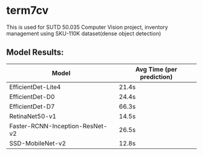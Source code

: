 # term7cv
This is used for SUTD 50.035 Computer Vision project, inventory management using SKU-110K dataset(dense object detection)

## Model Results:
| Model | Avg Time (per prediction) |
|-------|---------------------------|
| EfficientDet-Lite4 | 21.4s |
| EfficientDet-D0 | 24.4s |
| EfficientDet-D7 | 66.3s |
| RetinaNet50-v1 | 14.5s |
| Faster-RCNN-Inception-ResNet-v2 | 26.5s |
| SSD-MobileNet-v2 | 12.8s | 